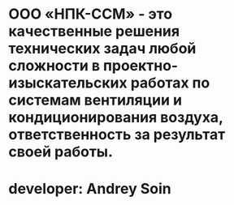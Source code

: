 # ООО «НПК-ССМ» - это качественные решения технических задач любой сложности в проектно-изыскательских работах по системам вентиляции и кондиционирования воздуха, ответственность за результат своей работы.

# developer: Andrey Soin
